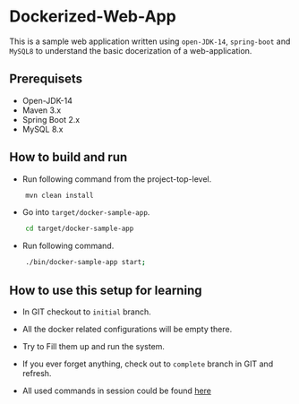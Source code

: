 # Dockerized-Web-App # 

This is a sample web application written using ```open-JDK-14```, ```spring-boot``` and ```MySQL8```
to understand the basic docerization of a web-application.

## Prerequisets ##

* Open-JDK-14
* Maven 3.x
* Spring Boot 2.x
* MySQL 8.x

## How to build and run ##

* Run following command from the project-top-level.

```bash
    mvn clean install
```

* Go into ```target/docker-sample-app```.

```bash
    cd target/docker-sample-app
```

* Run following command.

```bash
    ./bin/docker-sample-app start;
```

## How to use this setup for learning ##

* In GIT checkout to ```initial``` branch.

* All the docker related configurations will be empty there.

* Try to Fill them up and run the system.

* If you ever forget anything, check out to ```complete``` branch in GIT and refresh.

* All used commands in session could be found [here](guides/used-commands.md)
